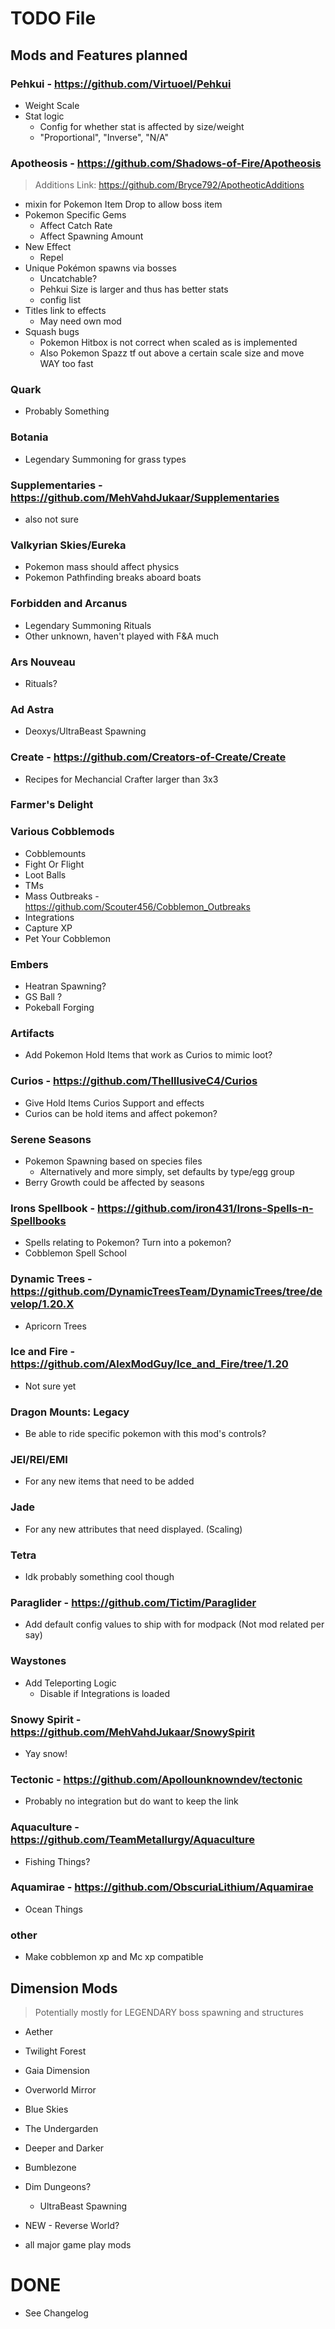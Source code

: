 # TODO File
## Mods and Features planned

### Pehkui - https://github.com/Virtuoel/Pehkui
- Weight Scale
- Stat logic
    - Config for whether stat is affected by size/weight
    - "Proportional", "Inverse", "N/A"


### Apotheosis - https://github.com/Shadows-of-Fire/Apotheosis
> Additions Link: https://github.com/Bryce792/ApotheoticAdditions

- mixin for Pokemon Item Drop to allow boss item
- Pokemon Specific Gems
    - Affect Catch Rate
    - Affect Spawning Amount
- New Effect
    - Repel
- Unique Pokémon spawns via bosses
    - Uncatchable?
    - Pehkui Size is larger and thus has better stats
    - config list
- Titles link to effects
    - May need own mod
- Squash bugs
     - Pokemon Hitbox is not correct when scaled as is implemented
     - Also Pokemon Spazz tf out above a certain scale size and move WAY too fast
### Quark
- Probably Something
### Botania
- Legendary Summoning for grass types
### Supplementaries - https://github.com/MehVahdJukaar/Supplementaries
- also not sure
### Valkyrian Skies/Eureka
- Pokemon mass should affect physics
- Pokemon Pathfinding breaks aboard boats
### Forbidden and Arcanus
- Legendary Summoning Rituals
- Other unknown, haven't played with F&A much
### Ars Nouveau
- Rituals?
### Ad Astra
- Deoxys/UltraBeast Spawning
### Create - https://github.com/Creators-of-Create/Create
- Recipes for Mechancial Crafter larger than 3x3
### Farmer's Delight
### Various Cobblemods
- Cobblemounts
- Fight Or Flight
- Loot Balls
- TMs
- Mass Outbreaks - https://github.com/Scouter456/Cobblemon_Outbreaks
- Integrations 
- Capture XP 
- Pet Your Cobblemon
### Embers
- Heatran Spawning?
- GS Ball ?
- Pokeball Forging
### Artifacts
- Add Pokemon Hold Items that work as Curios to mimic loot?
### Curios - https://github.com/TheIllusiveC4/Curios
- Give Hold Items Curios Support and effects
- Curios can be hold items and affect pokemon?
### Serene Seasons
- Pokemon Spawning based on species files
  - Alternatively and more simply, set defaults by type/egg group
- Berry Growth could be affected by seasons
### Irons Spellbook - https://github.com/iron431/Irons-Spells-n-Spellbooks
- Spells relating to Pokemon? Turn into a pokemon?
- Cobblemon Spell School
### Dynamic Trees - https://github.com/DynamicTreesTeam/DynamicTrees/tree/develop/1.20.X
- Apricorn Trees
### Ice and Fire - https://github.com/AlexModGuy/Ice_and_Fire/tree/1.20
- Not sure yet
### Dragon Mounts: Legacy
- Be able to ride specific pokemon with this mod's controls?
### JEI/REI/EMI 
- For any new items that need to be added
### Jade 
- For any new attributes that need displayed. (Scaling)
### Tetra
- Idk probably something cool though
### Paraglider - https://github.com/Tictim/Paraglider
- Add default config values to ship with for modpack (Not mod related per say)
### Waystones
- Add Teleporting Logic
	- Disable if Integrations is loaded
### Snowy Spirit - https://github.com/MehVahdJukaar/SnowySpirit
- Yay snow!
### Tectonic - https://github.com/Apollounknowndev/tectonic
- Probably no integration but do want to keep the link
### Aquaculture - https://github.com/TeamMetallurgy/Aquaculture
- Fishing Things?
### Aquamirae - https://github.com/ObscuriaLithium/Aquamirae
- Ocean Things

### other
- Make cobblemon xp and Mc xp compatible

## Dimension Mods
> Potentially mostly for LEGENDARY boss spawning and structures
- Aether
- Twilight Forest
- Gaia Dimension
- Overworld Mirror
- Blue Skies
- The Undergarden
- Deeper and Darker
- Bumblezone
- Dim Dungeons?
	- UltraBeast Spawning
- NEW - Reverse World?


- all major game play mods



# DONE
- See Changelog